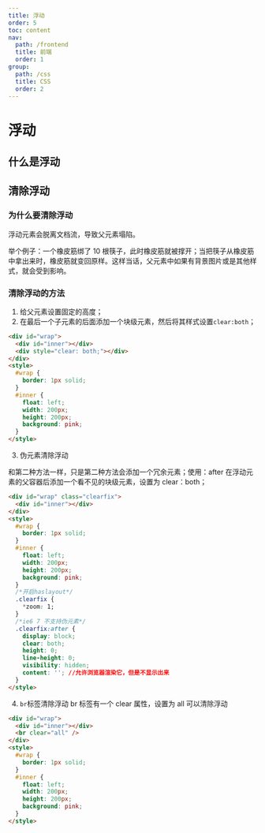 ```yaml
---
title: 浮动
order: 5
toc: content
nav:
  path: /frontend
  title: 前端
  order: 1
group:
  path: /css
  title: CSS
  order: 2
---
```


# 浮动

## 什么是浮动

## 清除浮动

### 为什么要清除浮动

浮动元素会脱离文档流，导致父元素塌陷。

举个例子：一个橡皮筋绑了 10 根筷子，此时橡皮筋就被撑开；当把筷子从橡皮筋中拿出来时，橡皮筋就变回原样。这样当话，父元素中如果有背景图片或是其他样式，就会受到影响。

### 清除浮动的方法

1. 给父元素设置固定的高度；
2. 在最后一个子元素的后面添加一个块级元素，然后将其样式设置`clear:both`；

```html
<div id="wrap">
  <div id="inner"></div>
  <div style="clear: both;"></div>
</div>
<style>
  #wrap {
    border: 1px solid;
  }
  #inner {
    float: left;
    width: 200px;
    height: 200px;
    background: pink;
  }
</style>
```

3. 伪元素清除浮动

和第二种方法一样，只是第二种方法会添加一个冗余元素；使用：after 在浮动元素的父容器后添加一个看不见的块级元素，设置为 clear：both；

```html
<div id="wrap" class="clearfix">
  <div id="inner"></div>
</div>
<style>
  #wrap {
    border: 1px solid;
  }
  #inner {
    float: left;
    width: 200px;
    height: 200px;
    background: pink;
  }
  /*开启haslayout*/
  .clearfix {
    *zoom: 1;
  }
  /*ie6 7 不支持伪元素*/
  .clearfix:after {
    display: block;
    clear: both;
    height: 0;
    line-height: 0;
    visibility: hidden;
    content: ''; //允许浏览器渲染它，但是不显示出来
  }
</style>
```

4. `br`标签清除浮动 br 标签有一个 clear 属性，设置为 all 可以清除浮动

```html
<div id="wrap">
  <div id="inner"></div>
  <br clear="all" />
</div>
<style>
  #wrap {
    border: 1px solid;
  }
  #inner {
    float: left;
    width: 200px;
    height: 200px;
    background: pink;
  }
</style>
```

